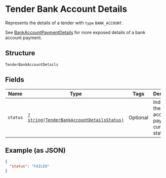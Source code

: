 
# Tender Bank Account Details

Represents the details of a tender with `type` `BANK_ACCOUNT`.

See [BankAccountPaymentDetails](../../doc/models/bank-account-payment-details.md)
for more exposed details of a bank account payment.

## Structure

`TenderBankAccountDetails`

## Fields

| Name | Type | Tags | Description | Getter | Setter |
|  --- | --- | --- | --- | --- | --- |
| `status` | [`?string(TenderBankAccountDetailsStatus)`](../../doc/models/tender-bank-account-details-status.md) | Optional | Indicates the bank account payment's current status. | getStatus(): ?string | setStatus(?string status): void |

## Example (as JSON)

```json
{
  "status": "FAILED"
}
```

